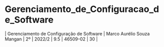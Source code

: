 # Gerenciamento_de_Configuracao_de_Software
| Gerenciamento de Configuração de Software | Marco Aurélio Souza Mangan | 2º | 2022/2 | 9.5 | 46509-02 | 30 |
